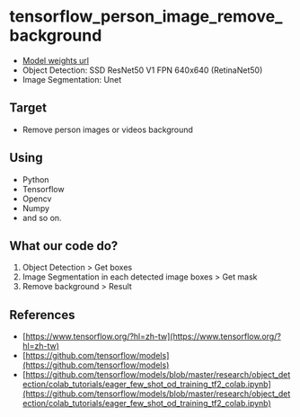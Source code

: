# tensorflow_person_image_remove_background

*   [Model weights url](https://drive.google.com/drive/folders/1wU1Np8thAQ5qBpwmUTCcIWpS9772Nror?usp=sharing)
*   Object Detection: SSD ResNet50 V1 FPN 640x640 (RetinaNet50)
*   Image Segmentation: Unet

## Target

*   Remove person images or videos background

## Using

*   Python
*   Tensorflow
*   Opencv
*   Numpy
*   and so on.

## What our code do?

1. Object Detection > Get boxes
2. Image Segmentation in each detected image boxes > Get mask
3. Remove background > Result

## References

*   [https://www.tensorflow.org/?hl=zh-tw](https://www.tensorflow.org/?hl=zh-tw)
*   [https://github.com/tensorflow/models](https://github.com/tensorflow/models)
*   [https://github.com/tensorflow/models/blob/master/research/object_detection/colab_tutorials/eager_few_shot_od_training_tf2_colab.ipynb](https://github.com/tensorflow/models/blob/master/research/object_detection/colab_tutorials/eager_few_shot_od_training_tf2_colab.ipynb)
